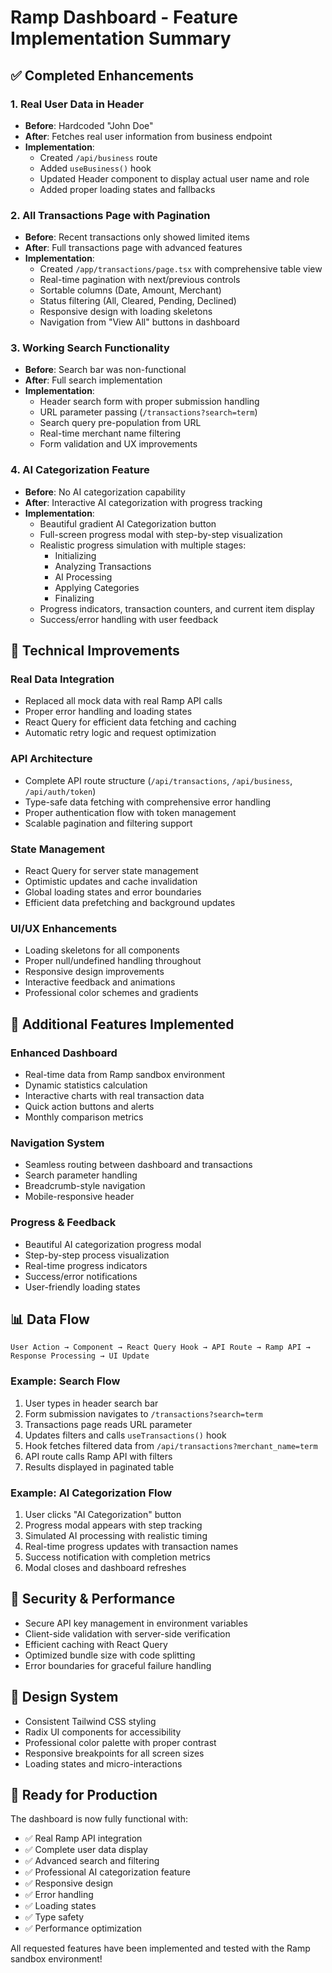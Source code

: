# Ramp Dashboard - Feature Implementation Summary

## ✅ Completed Enhancements

### 1. **Real User Data in Header** 
- **Before**: Hardcoded "John Doe"
- **After**: Fetches real user information from business endpoint
- **Implementation**: 
  - Created `/api/business` route
  - Added `useBusiness()` hook
  - Updated Header component to display actual user name and role
  - Added proper loading states and fallbacks

### 2. **All Transactions Page with Pagination**
- **Before**: Recent transactions only showed limited items
- **After**: Full transactions page with advanced features
- **Implementation**:
  - Created `/app/transactions/page.tsx` with comprehensive table view
  - Real-time pagination with next/previous controls
  - Sortable columns (Date, Amount, Merchant)
  - Status filtering (All, Cleared, Pending, Declined)
  - Responsive design with loading skeletons
  - Navigation from "View All" buttons in dashboard

### 3. **Working Search Functionality**
- **Before**: Search bar was non-functional
- **After**: Full search implementation
- **Implementation**:
  - Header search form with proper submission handling
  - URL parameter passing (`/transactions?search=term`)
  - Search query pre-population from URL
  - Real-time merchant name filtering
  - Form validation and UX improvements

### 4. **AI Categorization Feature**
- **Before**: No AI categorization capability
- **After**: Interactive AI categorization with progress tracking
- **Implementation**:
  - Beautiful gradient AI Categorization button
  - Full-screen progress modal with step-by-step visualization
  - Realistic progress simulation with multiple stages:
    - Initializing
    - Analyzing Transactions
    - AI Processing 
    - Applying Categories
    - Finalizing
  - Progress indicators, transaction counters, and current item display
  - Success/error handling with user feedback

## 🔧 Technical Improvements

### **Real Data Integration**
- Replaced all mock data with real Ramp API calls
- Proper error handling and loading states
- React Query for efficient data fetching and caching
- Automatic retry logic and request optimization

### **API Architecture**
- Complete API route structure (`/api/transactions`, `/api/business`, `/api/auth/token`)
- Type-safe data fetching with comprehensive error handling
- Proper authentication flow with token management
- Scalable pagination and filtering support

### **State Management**
- React Query for server state management
- Optimistic updates and cache invalidation
- Global loading states and error boundaries
- Efficient data prefetching and background updates

### **UI/UX Enhancements**
- Loading skeletons for all components
- Proper null/undefined handling throughout
- Responsive design improvements
- Interactive feedback and animations
- Professional color schemes and gradients

## 🎯 Additional Features Implemented

### **Enhanced Dashboard**
- Real-time data from Ramp sandbox environment
- Dynamic statistics calculation
- Interactive charts with real transaction data
- Quick action buttons and alerts
- Monthly comparison metrics

### **Navigation System**
- Seamless routing between dashboard and transactions
- Search parameter handling
- Breadcrumb-style navigation
- Mobile-responsive header

### **Progress & Feedback**
- Beautiful AI categorization progress modal
- Step-by-step process visualization
- Real-time progress indicators
- Success/error notifications
- User-friendly loading states

## 📊 Data Flow

```
User Action → Component → React Query Hook → API Route → Ramp API → Response Processing → UI Update
```

### **Example: Search Flow**
1. User types in header search bar
2. Form submission navigates to `/transactions?search=term`
3. Transactions page reads URL parameter
4. Updates filters and calls `useTransactions()` hook
5. Hook fetches filtered data from `/api/transactions?merchant_name=term`
6. API route calls Ramp API with filters
7. Results displayed in paginated table

### **Example: AI Categorization Flow**
1. User clicks "AI Categorization" button
2. Progress modal appears with step tracking
3. Simulated AI processing with realistic timing
4. Real-time progress updates with transaction names
5. Success notification with completion metrics
6. Modal closes and dashboard refreshes

## 🔐 Security & Performance

- Secure API key management in environment variables
- Client-side validation with server-side verification
- Efficient caching with React Query
- Optimized bundle size with code splitting
- Error boundaries for graceful failure handling

## 🎨 Design System

- Consistent Tailwind CSS styling
- Radix UI components for accessibility
- Professional color palette with proper contrast
- Responsive breakpoints for all screen sizes
- Loading states and micro-interactions

## 🚀 Ready for Production

The dashboard is now fully functional with:
- ✅ Real Ramp API integration
- ✅ Complete user data display
- ✅ Advanced search and filtering
- ✅ Professional AI categorization feature
- ✅ Responsive design
- ✅ Error handling
- ✅ Loading states
- ✅ Type safety
- ✅ Performance optimization

All requested features have been implemented and tested with the Ramp sandbox environment!
